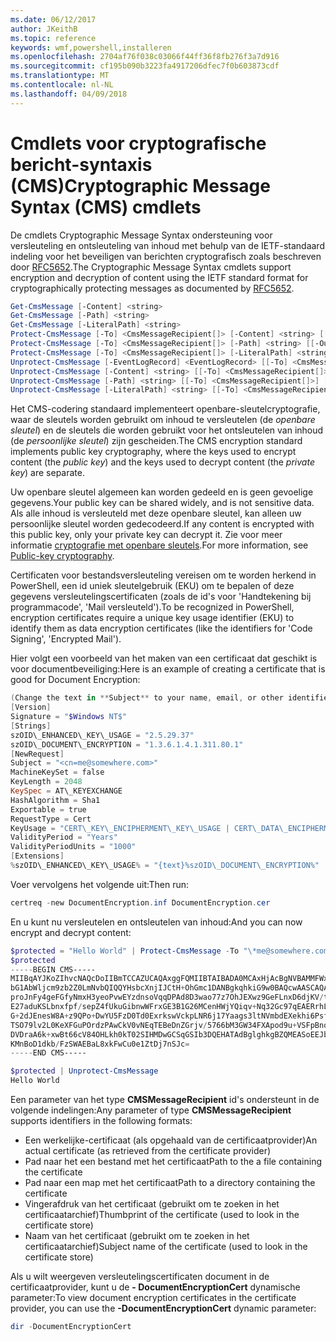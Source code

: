 ```yaml
---
ms.date: 06/12/2017
author: JKeithB
ms.topic: reference
keywords: wmf,powershell,installeren
ms.openlocfilehash: 2704af76f038c03066f44ff36f8fb276f3a7d916
ms.sourcegitcommit: cf195b090b3223fa4917206dfec7f0b603873cdf
ms.translationtype: MT
ms.contentlocale: nl-NL
ms.lasthandoff: 04/09/2018
---
```

# <a name="cryptographic-message-syntax-cms-cmdlets"></a><span data-ttu-id="7040e-102">Cmdlets voor cryptografische bericht-syntaxis (CMS)</span><span class="sxs-lookup"><span data-stu-id="7040e-102">Cryptographic Message Syntax (CMS) cmdlets</span></span>

<span data-ttu-id="7040e-103">De cmdlets Cryptographic Message Syntax ondersteuning voor versleuteling en ontsleuteling van inhoud met behulp van de IETF-standaard indeling voor het beveiligen van berichten cryptografisch zoals beschreven door [RFC5652](https://tools.ietf.org/html/rfc5652).</span><span class="sxs-lookup"><span data-stu-id="7040e-103">The Cryptographic Message Syntax cmdlets support encryption and decryption of content using the IETF standard format for cryptographically protecting messages as documented by [RFC5652](https://tools.ietf.org/html/rfc5652).</span></span>

```powershell
Get-CmsMessage [-Content] <string>
Get-CmsMessage [-Path] <string>
Get-CmsMessage [-LiteralPath] <string>
Protect-CmsMessage [-To] <CmsMessageRecipient[]> [-Content] <string> [[-OutFile] <string>]
Protect-CmsMessage [-To] <CmsMessageRecipient[]> [-Path] <string> [[-OutFile] <string>]
Protect-CmsMessage [-To] <CmsMessageRecipient[]> [-LiteralPath] <string> [[-OutFile] <string>]
Unprotect-CmsMessage [-EventLogRecord] <EventLogRecord> [[-To] <CmsMessageRecipient[]>] [-IncludeContext]
Unprotect-CmsMessage [-Content] <string> [[-To] <CmsMessageRecipient[]>] [-IncludeContext]
Unprotect-CmsMessage [-Path] <string> [[-To] <CmsMessageRecipient[]>] [-IncludeContext]
Unprotect-CmsMessage [-LiteralPath] <string> [[-To] <CmsMessageRecipient[]>] [-IncludeContext]
```

<span data-ttu-id="7040e-104">Het CMS-codering standaard implementeert openbare-sleutelcryptografie, waar de sleutels worden gebruikt om inhoud te versleutelen (de *openbare sleutel*) en de sleutels die worden gebruikt voor het ontsleutelen van inhoud (de *persoonlijke sleutel*) zijn gescheiden.</span><span class="sxs-lookup"><span data-stu-id="7040e-104">The CMS encryption standard implements public key cryptography, where the keys used to encrypt content (the *public key*) and the keys used to decrypt content (the *private key*) are separate.</span></span>

<span data-ttu-id="7040e-105">Uw openbare sleutel algemeen kan worden gedeeld en is geen gevoelige gegevens.</span><span class="sxs-lookup"><span data-stu-id="7040e-105">Your public key can be shared widely, and is not sensitive data.</span></span> <span data-ttu-id="7040e-106">Als alle inhoud is versleuteld met deze openbare sleutel, kan alleen uw persoonlijke sleutel worden gedecodeerd.</span><span class="sxs-lookup"><span data-stu-id="7040e-106">If any content is encrypted with this public key, only your private key can decrypt it.</span></span> <span data-ttu-id="7040e-107">Zie voor meer informatie [cryptografie met openbare sleutels](https://en.wikipedia.org/wiki/Public-key_cryptography).</span><span class="sxs-lookup"><span data-stu-id="7040e-107">For more information, see [Public-key cryptography](https://en.wikipedia.org/wiki/Public-key_cryptography).</span></span>

<span data-ttu-id="7040e-108">Certificaten voor bestandsversleuteling vereisen om te worden herkend in PowerShell, een id uniek sleutelgebruik (EKU) om te bepalen of deze gegevens versleutelingscertificaten (zoals de id's voor 'Handtekening bij programmacode', 'Mail versleuteld').</span><span class="sxs-lookup"><span data-stu-id="7040e-108">To be recognized in PowerShell, encryption certificates require a unique key usage identifier (EKU) to identify them as data encryption certificates (like the identifiers for 'Code Signing', 'Encrypted Mail').</span></span>

<span data-ttu-id="7040e-109">Hier volgt een voorbeeld van het maken van een certificaat dat geschikt is voor documentbeveiliging:</span><span class="sxs-lookup"><span data-stu-id="7040e-109">Here is an example of creating a certificate that is good for Document Encryption:</span></span>

```powershell
(Change the text in **Subject** to your name, email, or other identifier), and put in a file (i.e.: DocumentEncryption.inf):
[Version]
Signature = "$Windows NT$"
[Strings]
szOID\_ENHANCED\_KEY\_USAGE = "2.5.29.37"
szOID\_DOCUMENT\_ENCRYPTION = "1.3.6.1.4.1.311.80.1"
[NewRequest]
Subject = "<cn=me@somewhere.com>"
MachineKeySet = false
KeyLength = 2048
KeySpec = AT\_KEYEXCHANGE
HashAlgorithm = Sha1
Exportable = true
RequestType = Cert
KeyUsage = "CERT\_KEY\_ENCIPHERMENT\_KEY\_USAGE | CERT\_DATA\_ENCIPHERMENT\_KEY\_USAGE"
ValidityPeriod = "Years"
ValidityPeriodUnits = "1000"
[Extensions]
%szOID\_ENHANCED\_KEY\_USAGE% = "{text}%szOID\_DOCUMENT\_ENCRYPTION%"
```

<span data-ttu-id="7040e-110">Voer vervolgens het volgende uit:</span><span class="sxs-lookup"><span data-stu-id="7040e-110">Then run:</span></span>
```powershell
certreq -new DocumentEncryption.inf DocumentEncryption.cer
```

<span data-ttu-id="7040e-111">En u kunt nu versleutelen en ontsleutelen van inhoud:</span><span class="sxs-lookup"><span data-stu-id="7040e-111">And you can now encrypt and decrypt content:</span></span>

```powershell
$protected = "Hello World" | Protect-CmsMessage -To "\*me@somewhere.com\*[](mailto:*leeholm@microsoft.com*)"
$protected
-----BEGIN CMS-----
MIIBqAYJKoZIhvcNAQcDoIIBmTCCAZUCAQAxggFQMIIBTAIBADA0MCAxHjAcBgNVBAMMFWxlZWhv
bG1AbWljcm9zb2Z0LmNvbQIQQYHsbcXnjIJCtH+OhGmc1DANBgkqhkiG9w0BAQcwAASCAQAnkFHM
proJnFy4geFGfyNmxH3yeoPvwEYzdnsoVqqDPAd8D3wao77z7OhJEXwz9GeFLnxD6djKV/tF4PxR
E27aduKSLbnxfpf/sepZ4fUkuGibnwWFrxGE3B1G26MCenHWjYQiqv+Nq32Gc97qEAERrhLv6S4R
G+2dJEnesW8A+z9QPo+DwYU5FzD0Td0ExrkswVckpLNR6j17Yaags3ltNVmbdEXekhi6Psf2MLMP
TSO79lv2L0KeXFGuPOrdzPAwCkV0vNEqTEBeDnZGrjv/5766bM3GW34FXApod9u+VSFpBnqVOCBA
DVDraA6k+xwBt66cV84OHLkh0kT02SIHMDwGCSqGSIb3DQEHATAdBglghkgBZQMEASoEEJbJaiRl
KMnBoD1dkb/FzSWAEBaL8xkFwCu0e1ZtDj7nSJc=
-----END CMS-----

$protected | Unprotect-CmsMessage
Hello World
```

<span data-ttu-id="7040e-112">Een parameter van het type **CMSMessageRecipient** id's ondersteunt in de volgende indelingen:</span><span class="sxs-lookup"><span data-stu-id="7040e-112">Any parameter of type **CMSMessageRecipient** supports identifiers in the following formats:</span></span>
- <span data-ttu-id="7040e-113">Een werkelijke-certificaat (als opgehaald van de certificaatprovider)</span><span class="sxs-lookup"><span data-stu-id="7040e-113">An actual certificate (as retrieved from the certificate provider)</span></span>
- <span data-ttu-id="7040e-114">Pad naar het een bestand met het certificaat</span><span class="sxs-lookup"><span data-stu-id="7040e-114">Path to the a file containing the certificate</span></span>
- <span data-ttu-id="7040e-115">Pad naar een map met het certificaat</span><span class="sxs-lookup"><span data-stu-id="7040e-115">Path to a directory containing the certificate</span></span>
- <span data-ttu-id="7040e-116">Vingerafdruk van het certificaat (gebruikt om te zoeken in het certificaatarchief)</span><span class="sxs-lookup"><span data-stu-id="7040e-116">Thumbprint of the certificate (used to look in the certificate store)</span></span>
- <span data-ttu-id="7040e-117">Naam van het certificaat (gebruikt om te zoeken in het certificaatarchief)</span><span class="sxs-lookup"><span data-stu-id="7040e-117">Subject name of the certificate (used to look in the certificate store)</span></span>

<span data-ttu-id="7040e-118">Als u wilt weergeven versleutelingscertificaten document in de certificaatprovider, kunt u de **- DocumentEncryptionCert** dynamische parameter:</span><span class="sxs-lookup"><span data-stu-id="7040e-118">To view document encryption certificates in the certificate provider, you can use the **-DocumentEncryptionCert** dynamic parameter:</span></span>

```powershell
dir -DocumentEncryptionCert
```
